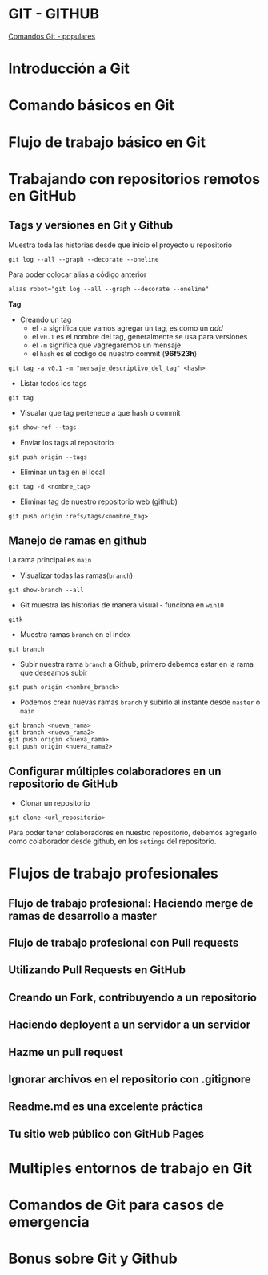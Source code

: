 # GIT - GITHUB
[Comandos Git - populares](./comandosGit.md)

# Introducci&oacute;n a Git
# Comando b&aacute;sicos en Git
# Flujo de trabajo b&aacute;sico en Git

# Trabajando con repositorios remotos en GitHub
## Tags y versiones en Git y Github
Muestra toda las historias desde que inicio el proyecto u repositorio
```
git log --all --graph --decorate --oneline
```

Para poder colocar alias a c&oacute;digo anterior
```
alias robot="git log --all --graph --decorate --oneline"
```

**Tag**
- Creando un tag
    - el `-a` significa que vamos agregar un tag, es como un *add*
    - el `v0.1`  es el nombre del tag, generalmente se usa para versiones
    - el `-m` significa que vagregaremos un mensaje
    - el `hash` es el codigo de nuestro commit (**96f523h**)
```
git tag -a v0.1 -m "mensaje_descriptivo_del_tag" <hash>
```

- Listar todos los tags
```
git tag
```

- Visualar que tag pertenece a que hash o commit
```
git show-ref --tags
```

- Enviar los tags al repositorio
```
git push origin --tags
```

- Eliminar un tag en el local
```
git tag -d <nombre_tag>
```

- Eliminar tag de nuestro repositorio web (github)
```
git push origin :refs/tags/<nombre_tag>
```
## Manejo de ramas en github
La rama principal es `main`
- Visualizar todas las ramas(`branch`)
```
git show-branch --all
```

- Git muestra las historias de manera visual - funciona en `win10`
```
gitk
```

- Muestra ramas `branch` en el index
```
git branch
```

- Subir nuestra rama `branch` a Github, primero debemos estar en la rama que deseamos subir
```
git push origin <nombre_branch>
```

- Podemos crear nuevas ramas `branch` y subirlo al instante desde `master` o `main`
```
git branch <nueva_rama>
git branch <nueva_rama2>
git push origin <nueva_rama>
git push origin <nueva_rama2>
```

## Configurar m&uacute;ltiples colaboradores en un repositorio de GitHub
- Clonar un repositorio
```
git clone <url_repositorio>
```

Para poder tener colaboradores en nuestro repositorio, debemos agregarlo como colaborador desde github, en los `setings` del repositorio.

# Flujos de trabajo profesionales
## Flujo de trabajo profesional: Haciendo merge de ramas de desarrollo a master
## Flujo de trabajo profesional con Pull requests
## Utilizando Pull Requests en GitHub
## Creando un Fork, contribuyendo a un repositorio
## Haciendo deployent a un servidor a un servidor
## Hazme un pull request
## Ignorar archivos en el repositorio con .gitignore
## Readme.md es una excelente pr&aacute;ctica
## Tu sitio web p&uacute;blico con GitHub Pages

# Multiples entornos de trabajo en Git
# Comandos de Git para casos de emergencia
# Bonus sobre Git y Github